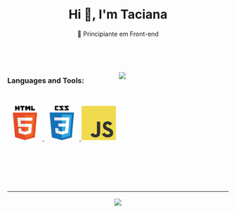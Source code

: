 <br>
<br>
<h1 align=center>Hi 👋, I'm Taciana</h1>





<!--https://user-images.githubusercontent.com/59734313/157189039-c09b3e38-9f42-42c0-ab54-14f1574190a7.gif-->


<p align=center>🌱 Principiante em Front-end</p>
<br> 
<br>
<br>

<p>
 <img align="right" alt"Coding" width="250" src="https://c.tenor.com/AlUkiGkR2j8AAAAd/tenor.gif">
</p>


<h3 align="left">Languages and Tools:</h3>
<br>
<p align="left"> 
  <a href="https://www.w3.org/html/" target="_blank" rel="noreferrer"> <img src="https://raw.githubusercontent.com/devicons/devicon/master/icons/html5/html5-original-wordmark.svg" alt="html5" width="80" height="80"/> 
  <a href="https://www.w3schools.com/css/" target="_blank" rel="noreferrer"> <img src="https://raw.githubusercontent.com/devicons/devicon/master/icons/css3/css3-original-wordmark.svg" alt="css3" width="80" height="80"/> </a> 
   </a> <a href="https://developer.mozilla.org/en-US/docs/Web/JavaScript" target="_blank" rel="noreferrer"> <img src="https://raw.githubusercontent.com/devicons/devicon/master/icons/javascript/javascript-original.svg" alt="javascript" width="80" height="80"/> </a> 
</p>


<br>
<br>
<br>
<br>
<br>

----------

<p align=center>
  <img height=200 align="center" src="https://github-readme-stats.vercel.app/api?username=tacidev&show_icons=true&theme=swift" />
</a>
  
</p>


